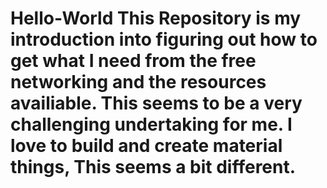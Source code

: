 # Hello-World This Repository is my introduction into figuring out how to get what I need from the free networking and the resources availiable. This seems to be a very challenging undertaking for me. I love to build and create material things, This seems a bit different. 



